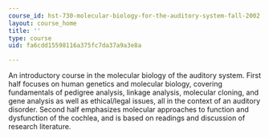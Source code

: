 ```yaml
---
course_id: hst-730-molecular-biology-for-the-auditory-system-fall-2002
layout: course_home
title: ''
type: course
uid: fa6cdd15598116a375fc7da37a9a3e8a

---
```

An introductory course in the molecular biology of the auditory system. First half focuses on human genetics and molecular biology, covering fundamentals of pedigree analysis, linkage analysis, molecular cloning, and gene analysis as well as ethical/legal issues, all in the context of an auditory disorder. Second half emphasizes molecular approaches to function and dysfunction of the cochlea, and is based on readings and discussion of research literature.
